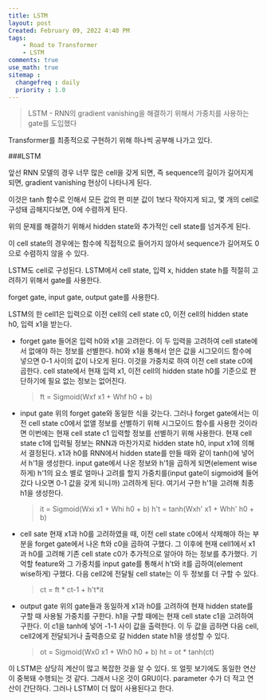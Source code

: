 ```yaml
---
title: LSTM
layout: post
Created: February 09, 2022 4:40 PM
tags:
    - Road to Transformer
    - LSTM
comments: true
use_math: true
sitemap :
  changefreq : daily
  priority : 1.0
---
```


>LSTM - RNN의 gradient vanishing을 해결하기 위해서 가중치를 사용하는 gate를 도입했다

Transformer를 최종적으로 구현하기 위해 하나씩 공부해 나가고 있다.

###LSTM

앞선 RNN 모델의 경우 너무 많은 cell을 갖게 되면, 즉 sequence의 길이가 길어지게 되면, gradient vanishing 현상이 나타나게 된다.

이것은 tanh 함수로 인해서 모든 값의 편 미분 값이 1보다 작아지게 되고, 몇 개의 cell로 구성돼 곱해지다보면, 0에 수렴하게 된다.

위의 문제를 해결하기 위해서 hidden state와 추가적인 cell state를 넘겨주게 된다.

이 cell state의 경우에는 함수에 직접적으로 들어가지 않아서 sequence가 길어져도 0으로 수렴하지 않을 수 있다.

LSTM도 cell로 구성된다.
LSTM에서 cell state, 입력 x, hidden state h를 적절히 고려하기 위해서 gate를 사용한다.

forget gate, input gate, output gate를 사용한다.

LSTM의 한 cell1은 입력으로 이전 cell의 cell state c0, 이전 cell의 hidden state h0, 입력 x1을 받는다.

+ forget gate
들어온 입력 h0와 x1을 고려한다. 이 두 입력을 고려하여 cell state에서 없애야 하는 정보를 선별한다. h0와 x1을 통해서 얻은 값을 시그모이드 함수에 넣으면 0-1 사이의 값이 나오게 된다. 이것을 가중치로 하여 이전 cell state c0에 곱한다. cell state에서 현재 입력 x1, 이전 cell의 hidden state h0를 기준으로 판단하기에 필요 없는 정보는 없어진다.

  >ft = Sigmoid(Wxf x1 + Whf h0 + b)

+ input gate
위의 forget gate와 동일한 식을 갖는다. 그러나 forget gate에서는 이전 cell state c0에서 없앨 정보를 선별하기 위해 시그모이드 함수를 사용한 것이라면 이번에는 현재 cell state c1  입력할 정보를 선별하기 위해 사용한다. 현재 cell state c1에 입력될 정보는 RNN과 마찬가지로 hidden state h0, input x1에 의해서 결정된다. x1과 h0를 RNN에서 hidden state를 만들 때와 같이 tanh()에 넣어서 h'1을 생성한다. input gate에서 나온 정보와 h'1을 곱하게 되면(element wise하게) h'1의 요소 별로 얼마나 고려를 할지 가중치를(input gate이 sigmoid에 들어갔다 나오면 0-1 값을 갖게 되니까) 고려하게 된다. 여기서 구한 h'1을 고려해 최종 h1을 생성한다.

   >it = Sigmoid(Wxi x1 + Whi h0 + b)
   >h't = tanh(Wxh' x1 + Whh' h0 + b)

+ cell sate
현재 x1과 h0를 고려하였을 때, 이전 cell state c0에서 삭제해야 하는 부분을 forget gate에서 나온 ft와 c0을 곱하여 구했다. 그 이후에 현재 cell1에서 x1과 h0를 고려해 기존 cell state c0가 추가적으로 알아야 하는 정보를 추가했다. 기억할 feature와 그 가중치를 input gate를 통해서 h't와 it를 곱하여(element wise하게) 구했다. 다음 cell2에 전달될 cell state는 이 두 정보를 더 구할 수 있다.

  >ct = ft * ct-1 + h't*it

+ output gate
  위의 gate들과 동일하게 x1과 h0를 고려하여 현재 hidden state를 구할 때 사용될 가중치를 구한다. h1을 구할 때에는 현재 cell state c1을 고려하여 구한다. 이 c1을 tanh에 넣어 -1-1 사이 값을 출력한다. 이 두 값을 곱하면 다음 cell, cell2에게 전달되거나 출력층으로 갈 hidden state h1을 생성할 수 있다.

  >ot = Sigmoid(Wx0 x1 + Wh0 h0 + b)
  >ht = ot * tanh(ct)

이 LSTM은 상당히 계산이 많고 복잡한 것을 알 수 있다. 또 얼핏 보기에도 동일한 연산이 중복돼 수행되는 것 같다. 그래서 나온 것이 GRU이다. parameter 수가 더 적고 연산이 간단하다. 그러나 LSTM이 더 많이 사용된다고 한다.
